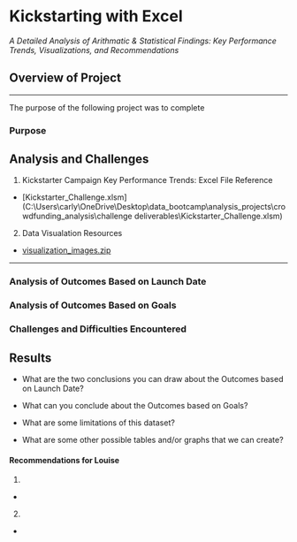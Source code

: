 # **Kickstarting with Excel**
*A Detailed Analysis of Arithmatic & Statistical Findings: Key Performance Trends, Visualizations, and Recommendations*

## Overview of Project
---
The purpose of the following project was to complete 

### Purpose

## Analysis and Challenges


1. Kickstarter Campaign Key Performance Trends: Excel File Reference
  - [Kickstarter_Challenge.xlsm](C:\Users\carly\OneDrive\Desktop\data_bootcamp\analysis_projects\crowdfunding_analysis\challenge deliverables\Kickstarter_Challenge.xlsm)
2. Data Visualation Resources
  - [visualization_images.zip](C:\Users\carly\OneDrive\Desktop\data_bootcamp\analysis_projects\crowdfunding_analysis\visualization_data\visualization_images.zip)
 ---
### Analysis of Outcomes Based on Launch Date

### Analysis of Outcomes Based on Goals

### Challenges and Difficulties Encountered

## Results

- What are the two conclusions you can draw about the Outcomes based on Launch Date?

- What can you conclude about the Outcomes based on Goals?

- What are some limitations of this dataset?

- What are some other possible tables and/or graphs that we can create?



#### Recommendations for Louise
1.
 -
2. 
 -
